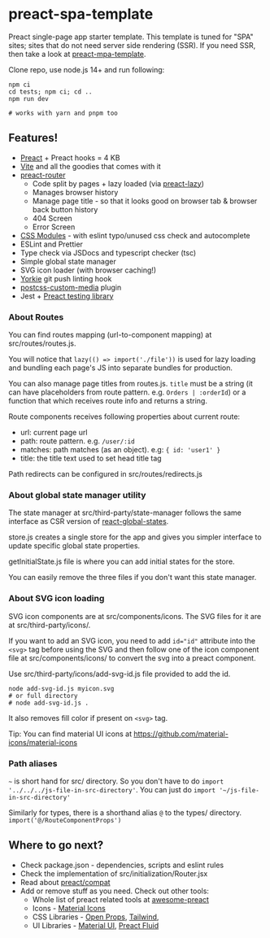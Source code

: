 # preact-spa-template

Preact single-page app starter template. This template is tuned for "SPA" sites; sites that do not need server side rendering (SSR). If you need SSR, then take a look at [preact-mpa-template](https://github.com/Munawwar/preact-mpa-template).

Clone repo, use node.js 14+ and run following:
```
npm ci
cd tests; npm ci; cd ..
npm run dev

# works with yarn and pnpm too
```

## Features!

- [Preact](https://github.com/preactjs/preact) + Preact hooks = 4 KB
- [Vite](https://vitejs.dev) and all the goodies that comes with it
- [preact-router](https://github.com/preactjs/preact-router)
  - Code split by pages + lazy loaded (via [preact-lazy](https://github.com/iosio/preact-lazy)</a>)
  - Manages browser history
  - Manage page title - so that it looks good on browser tab & browser back button history
  - 404 Screen
  - Error Screen
- [CSS Modules](https://github.com/css-modules/css-modules) - with eslint typo/unused css check and autocomplete
- ESLint and Prettier
- Type check via JSDocs and typescript checker (tsc)
- Simple global state manager
- SVG icon loader (with browser caching!)
- [Yorkie](https://www.npmjs.com/package/yorkie) git push linting hook
- [postcss-custom-media](https://www.npmjs.com/package/postcss-custom-media) plugin
- Jest + [Preact testing library](https://preactjs.com/guide/v10/preact-testing-library/)

### About Routes

You can find routes mapping (url-to-component mapping) at src/routes/routes.js.

You will notice that <code>lazy(() =&gt; import('./file'))</code> is
used for lazy loading and bundling each page's JS into separate bundles
for production.

You can also manage page titles from routes.js. `title` must be a string (it can have placeholders from route pattern. e.g. `Orders | :orderId`) or a function that which receives route info and returns a string.

Route components receives following properties about current route:
- url: current page url
- path: route pattern. e.g. `/user/:id`
- matches: path matches (as an object). e.g: `{ id: 'user1' }`
- title: the title text used to set head title tag

Path redirects can be configured in src/routes/redirects.js

### About global state manager utility
The state manager at src/third-party/state-manager follows the same
interface as CSR version of [react-global-states](https://www.npmjs.com/package/react-global-states).

store.js creates a single store for the app and gives you simpler interface to update specific global state properties.

getInitialState.js file is where you can add initial states for the store.

You can easily remove the three files if you don't want this state manager.

### About SVG icon loading

SVG icon components are at src/components/icons. The SVG files for it are at src/third-party/icons/.

If you want to add an SVG icon, you need to add `id="id"` attribute into the `<svg>` tag before using the SVG and then follow one of the icon component file at src/components/icons/ to convert the svg into a preact component.

Use src/third-party/icons/add-svg-id.js file provided to add the id.

```
node add-svg-id.js myicon.svg
# or full directory
# node add-svg-id.js .
```
It also removes fill color if present on `<svg>` tag.

Tip: You can find material UI icons at https://github.com/material-icons/material-icons

### Path aliases

`~` is short hand for src/ directory. So you don't have to do `import '../../../js-file-in-src-directory'`. You can just do `import '~/js-file-in-src-directory'`

Similarly for types, there is a shorthand alias `@` to the types/ directory. `import('@/RouteComponentProps')`

## Where to go next?

- Check package.json - dependencies, scripts and eslint rules
- Check the implementation of src/initialization/Router.jsx
- Read about [preact/compat](https://preactjs.com/guide/v10/switching-to-preact/)
- Add or remove stuff as you need. Check out other tools:
  - Whole list of preact related tools at [awesome-preact](https://github.com/preactjs/awesome-preact)
  - Icons - [Material Icons](https://github.com/material-icons/material-icons)
  - CSS Libraries - [Open Props](https://open-props.style), [Tailwind](https://tailwindcss.com), 
  - UI Libraries - [Material UI](https://github.com/mui/material-ui/tree/master/examples/preact), [Preact Fluid](https://github.com/ajainvivek/preact-fluid)
